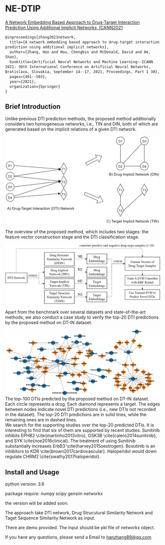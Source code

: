 # NE-DTIP
[A Network Embedding Based Approach to Drug-Target Interaction Prediction Using Additional Implicit Networks, ICANN2021](https://github.com/BrisksHan/NE-DTIP/blob/main/NE-DTIP_ICANN%202021.pdf)

```
@inproceedings{zhang2021network,
  title={A network embedding based approach to drug-target interaction prediction using additional implicit networks},
  author={Zhang, Han and Hou, Chengbin and McDonald, David and He, Shan},
  booktitle={Artificial Neural Networks and Machine Learning--ICANN 2021: 30th International Conference on Artificial Neural Networks, Bratislava, Slovakia, September 14--17, 2021, Proceedings, Part I 30},
  pages={491--503},
  year={2021},
  organization={Springer}
}
```

## Brief Introduction
Unlike previous DTI prediction methods, the proposed method additionally considers two homogeneous networks, i.e., TIN and DIN, both of which are generated based on the implicit relations of a given DTI network.
<center>
    <img src="https://github.com/BrisksHan/NE-DTIP/blob/main/data/Fig6.1.PNG" width="500"/>
</center>

The overview of the proposed method, which includes two stages: the feature vector construction stage and the DTI classification stage.
<center>
    <img src="https://github.com/BrisksHan/NE-DTIP/blob/main/data/Fig6.2.PNG" width="666"/>
</center>

Apart from the benchmark over several datasets and state-of-the-art methods, we also conduct a case study to verify the top-20 DTI predictions by the proposed method on DT-IN dataset.
<center>
    <img src="https://github.com/BrisksHan/NE-DTIP/blob/main/data/Fig6.3.JPG" width="800"/>
</center>
The top-100 DTIs predicted by the proposed method on DT-IN dataset. Each circle represents a drug. Each diamond represents a target. The edges between nodes indicate novel DTI predictions (i.e., new DTIs not recorded in the dataset). The top-20 DTI predictions are in solid lines, while the remaining ones are in dashed lines. <br>
We search for the supporting studies over the top-20 predicted DTIs. It is interesting to find that six of them are supported by recent studies. Sunitinib inhibits EPHB2 \cite{martinho2013vitro}, GSK3B \cite{calero2014sunitinib}, and SYK \cite{noe2016clinical}. The treatment of using Sunitinib substantially increases ErbB3 \cite{harvey2015oestrogen}. Bosutinib is an inhibitors to KDR \cite{brown2017cardiovascular}. Haloperidol would down regulate CHRM2 \cite{swathy2017haloperidol}.


## Install and Usage
python version: 3.6

package require: numpy scipy gensim networkx

the version will be added soon.

The approach take DTI network, Drug Strucutural Similarity Network and Taget Sequence Similarity Network as input.

There are demo provided. The input should be pkl file of networkx object. 

If you have any questions, please send a Email to hanzhang89@qq.com
